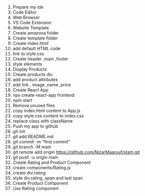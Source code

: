 2. Prepare my ide
  1. Code Editor
  2. Web Browser
  3. VS Code Extension
3. Website Template
  1. Create amazona folder
  2. Create template folder
  3. Create index.html
  4. add default HTML code
  5. link to style.css
  6. Create header ,main ,footer
  7. style elements
4. Display Products
  1. Create products div
  2. add product attributes
  3. add link , image ,name ,price
5. Create React App
  1. npx create-react-app frontend
  2. npm start
  3. Remove unused files
  4. copy index.html content to App.js
  5. copy style.css content to index.css
  6. replace class with className
6. Push my app to github
  1. git init
  2. git add README.md
  3. git commit -m "first commit"
  4. git branch -M main
  5. git remote add origin https://github.com/NizarMaarouf/stam.git
  6. git push -u origin main
 7. Create Rating and Product Component
   1. create components/Rating.js
   2. create div.rating
   3. style div.rating ,span and last span
   4. Create Product Component
   5. Use Rating component
